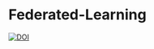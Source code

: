 # Federated-Learning
[![DOI](https://zenodo.org/badge/760167102.svg)](https://zenodo.org/doi/10.5281/zenodo.10681600)
